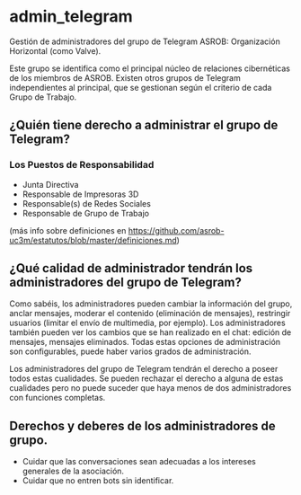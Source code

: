 # admin_telegram

Gestión de administradores del grupo de Telegram ASROB: Organización Horizontal (como Valve).

Este grupo se identifica como el principal núcleo de relaciones cibernéticas de los miembros de ASROB.
Existen otros grupos de Telegram independientes al principal, que se gestionan según el criterio de cada Grupo de Trabajo.

## ¿Quién tiene derecho a administrar el grupo de Telegram?

### Los Puestos de Responsabilidad 

* Junta Directiva
* Responsable de Impresoras 3D
* Responsable(s) de Redes Sociales
* Responsable de Grupo de Trabajo
    
    
(más info sobre definiciones en https://github.com/asrob-uc3m/estatutos/blob/master/definiciones.md)


## ¿Qué calidad de administrador tendrán los administradores del grupo de Telegram?

Como sabéis, los administradores pueden cambiar la información del grupo, anclar mensajes, moderar el contenido (eliminación de mensajes), restringir usuarios (limitar el envío de multimedia, por ejemplo).
Los administradores también pueden ver los cambios que se han realizado en el chat: edición de mensajes, mensajes eliminados.
Todas estas opciones de administración son configurables, puede haber varios grados de administración.

Los administradores del grupo de Telegram tendrán el derecho a poseer todos estas cualidades. Se pueden rechazar el derecho a alguna de estas cualidades pero no puede suceder que haya menos de dos administradores con funciones completas.


## Derechos y deberes de los administradores de grupo.
* Cuidar que las conversaciones sean adecuadas a los intereses generales de la asociación.
* Cuidar que no entren bots sin identificar.
